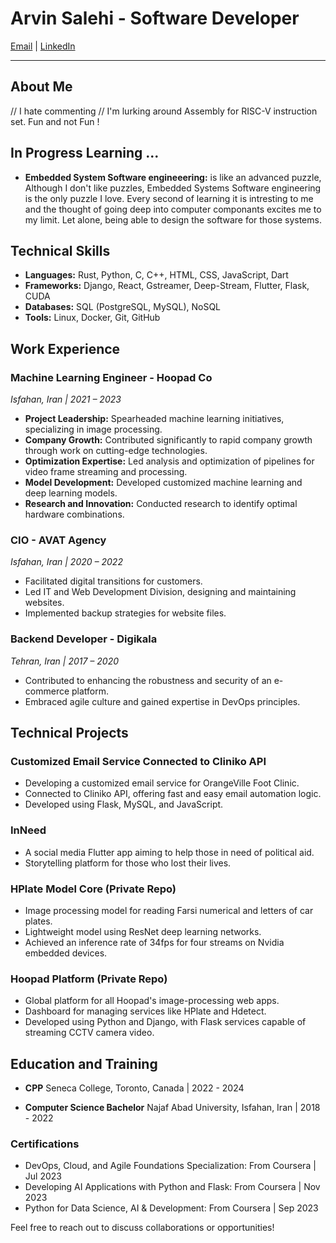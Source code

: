 # Arvin Salehi - Software Developer

[Email](mailto:arvinsalehi99@gmail.com) | [LinkedIn](https://www.linkedin.com/in/arvin-salehi-55768120a/)

---
## About Me
// I hate commenting
// I'm lurking around Assembly for RISC-V instruction set. Fun and not Fun !

## In Progress Learning ...
- **Embedded System Software engineeering:** is like an advanced puzzle, Although I don't like puzzles, Embedded Systems Software engineering is the only puzzle I love. Every second of learning it is intresting to me and the thought of going deep into computer componants excites me to my limit. Let alone, being able to design the software for those systems.

## Technical Skills
- **Languages:** Rust, Python, C, C++, HTML, CSS, JavaScript, Dart
- **Frameworks:** Django, React, Gstreamer, Deep-Stream, Flutter, Flask, CUDA
- **Databases:** SQL (PostgreSQL, MySQL), NoSQL
- **Tools:** Linux, Docker, Git, GitHub

## Work Experience

### Machine Learning Engineer - Hoopad Co
_Isfahan, Iran | 2021 – 2023_
- **Project Leadership:** Spearheaded machine learning initiatives, specializing in image processing.
- **Company Growth:** Contributed significantly to rapid company growth through work on cutting-edge technologies.
- **Optimization Expertise:** Led analysis and optimization of pipelines for video frame streaming and processing.
- **Model Development:** Developed customized machine learning and deep learning models.
- **Research and Innovation:** Conducted research to identify optimal hardware combinations.

### CIO - AVAT Agency
_Isfahan, Iran | 2020 – 2022_
- Facilitated digital transitions for customers.
- Led IT and Web Development Division, designing and maintaining websites.
- Implemented backup strategies for website files.

### Backend Developer - Digikala
_Tehran, Iran | 2017 – 2020_
- Contributed to enhancing the robustness and security of an e-commerce platform.
- Embraced agile culture and gained expertise in DevOps principles.

## Technical Projects

### Customized Email Service Connected to Cliniko API
- Developing a customized email service for OrangeVille Foot Clinic.
- Connected to Cliniko API, offering fast and easy email automation logic.
- Developed using Flask, MySQL, and JavaScript.

### InNeed
- A social media Flutter app aiming to help those in need of political aid.
- Storytelling platform for those who lost their lives.

### HPlate Model Core (Private Repo)
- Image processing model for reading Farsi numerical and letters of car plates.
- Lightweight model using ResNet deep learning networks.
- Achieved an inference rate of 34fps for four streams on Nvidia embedded devices.

### Hoopad Platform (Private Repo)
- Global platform for all Hoopad's image-processing web apps.
- Dashboard for managing services like HPlate and Hdetect.
- Developed using Python and Django, with Flask services capable of streaming CCTV camera video.

## Education and Training
- **CPP**
  Seneca College, Toronto, Canada | 2022 - 2024

- **Computer Science Bachelor**
  Najaf Abad University, Isfahan, Iran | 2018 - 2022

### Certifications
- DevOps, Cloud, and Agile Foundations Specialization: From Coursera | Jul 2023
- Developing AI Applications with Python and Flask: From Coursera | Nov 2023
- Python for Data Science, AI & Development: From Coursera | Sep 2023

Feel free to reach out to discuss collaborations or opportunities!
